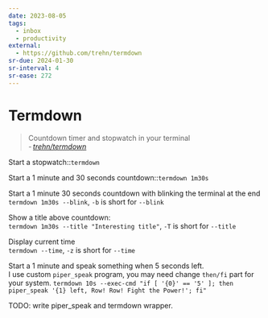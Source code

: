 ```yaml
---
date: 2023-08-05
tags:
  - inbox
  - productivity
external:
  - https://github.com/trehn/termdown
sr-due: 2024-01-30
sr-interval: 4
sr-ease: 272
---
```

# Termdown

> Countdown timer and stopwatch in your terminal\
> - <cite>[trehn/termdown](https://github.com/trehn/termdown)</cite>

Start a stopwatch::`termdown`

Start a 1 minute and 30 seconds countdown::`termdown 1m30s`

Start a 1 minute 30 seconds countdown with blinking the terminal at the end
&#10;<br>
`termdown 1m30s --blink`, `-b` is short for `--blink`

Show a title above countdown:
&#10;<br>
`termdown 1m30s --title "Interesting title"`, `-T` is short for `--title`

Display current time
&#10;<br>
`termdown --time`, `-z` is short for `--time`

Start a 1 minute and speak something when 5 seconds left.
&#10;<br>
I use custom `piper_speak` program, you may need change `then/fi` part for your
system.
`termdown 10s --exec-cmd "if [ '{0}' == '5' ]; then piper_speak '{1} left, Row! Row! Fight the Power!'; fi"`

TODO: write piper_speak and termdown wrapper.
